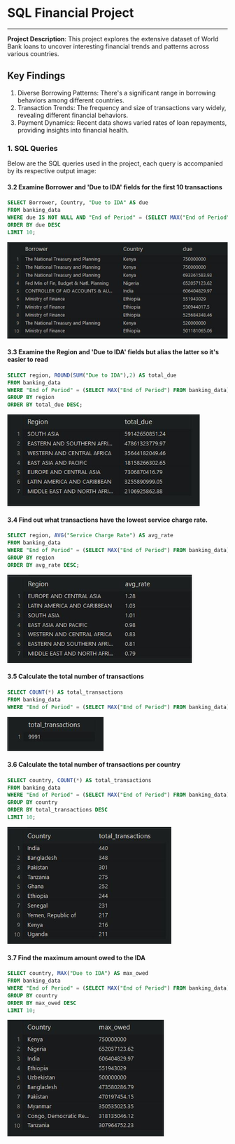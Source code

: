 # SQL Financial Project
---
**Project Description**: This project explores the extensive dataset of World Bank loans to uncover interesting financial trends and patterns across various countries.

## Key Findings
1. Diverse Borrowing Patterns: There's a significant range in borrowing behaviors among different countries.
2. Transaction Trends: The frequency and size of transactions vary widely, revealing different financial behaviors.
3. Payment Dynamics: Recent data shows varied rates of loan repayments, providing insights into financial health.

### 1. SQL Queries
Below are the SQL queries used in the project, each query is accompanied by its respective output image:

#### 3.2 Examine Borrower and 'Due to IDA' fields for the first 10 transactions
```sql
SELECT Borrower, Country, "Due to IDA" AS due
FROM banking_data
WHERE due IS NOT NULL AND "End of Period" = (SELECT MAX("End of Period") FROM banking_data)
ORDER BY due DESC
LIMIT 10;
```
<img src="images/SFP1.JPG?raw=true"/>

#### 3.3 Examine the Region and 'Due to IDA' fields but alias the latter so it's easier to read
```sql
SELECT region, ROUND(SUM("Due to IDA"),2) AS total_due
FROM banking_data
WHERE "End of Period" = (SELECT MAX("End of Period") FROM banking_data)
GROUP BY region
ORDER BY total_due DESC;
```
<img src="images/SFP2.JPG?raw=true"/>

#### 3.4 Find out what transactions have the lowest service charge rate.
```sql
SELECT region, AVG("Service Charge Rate") AS avg_rate
FROM banking_data
WHERE "End of Period" = (SELECT MAX("End of Period") FROM banking_data)
GROUP BY region
ORDER BY avg_rate DESC;
```
<img src="images/SFP3.JPG?raw=true"/>

#### 3.5 Calculate the total number of transactions
```sql
SELECT COUNT(*) AS total_transactions
FROM banking_data
WHERE "End of Period" = (SELECT MAX("End of Period") FROM banking_data);
```
<img src="images/SFP4.JPG?raw=true"/>

#### 3.6 Calculate the total number of transactions per country
```sql
SELECT country, COUNT(*) AS total_transactions
FROM banking_data
WHERE "End of Period" = (SELECT MAX("End of Period") FROM banking_data)
GROUP BY country
ORDER BY total_transactions DESC
LIMIT 10;
```
<img src="images/SFP5.JPG?raw=true"/>

#### 3.7 Find the maximum amount owed to the IDA
```sql
SELECT country, MAX("Due to IDA") AS max_owed
FROM banking_data
WHERE "End of Period" = (SELECT MAX("End of Period") FROM banking_data)
GROUP BY country
ORDER BY max_owed DESC
LIMIT 10;
```
<img src="images/SFP6.JPG?raw=true"/>
